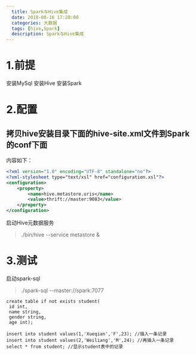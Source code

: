 ```yaml
---
  title: Spark与Hive集成
  date: 2018-08-16 17:20:00
  categories: 大数据
  tags: [hive,Spark]
  description: Spark与Hive集成
---
```



# 1.前提

安装MySql
安装Hive
安装Spark


# 2.配置

## 拷贝hive安装目录下面的hive-site.xml文件到Spark的conf下面

内容如下：

``` xml
<?xml version="1.0" encoding="UTF-8" standalone="no"?>
<?xml-stylesheet type="text/xsl" href="configuration.xsl"?>
<configuration>
    <property>
        <name>hive.metastore.uris</name>
        <value>thrift://master:9083</value>
    </property>
</configuration>
```

启动Hive元数据服务
> ./bin/hive --service metastore &

# 3.测试

启动spark-sql
> ./spark-sql --master://spark:7077


```
create table if not exists student(
 id int,
 name string,
 gender string,
 age int);
```

```
insert into student values(1,'Xueqian','F',23); //插入一条记录
insert into student values(2,'Weiliang','M',24); //再插入一条记录
select * from student; //显示student表中的记录
```
